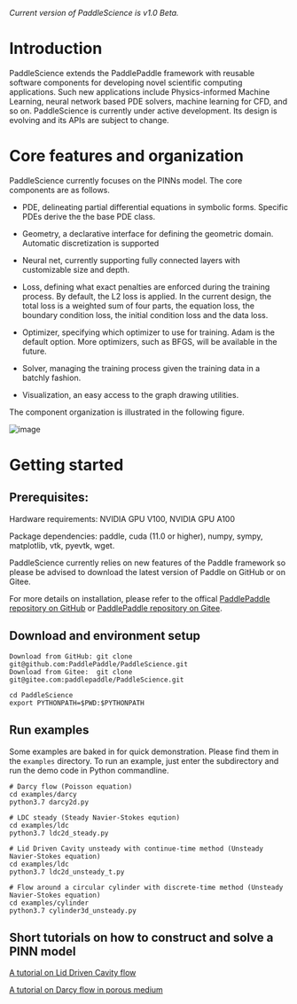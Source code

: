 *Current version of PaddleScience is v1.0 Beta.*

# Introduction
PaddleScience extends the PaddlePaddle framework with reusable
software components for developing novel scientific computing applications. Such new
applications include Physics-informed Machine Learning, neural network based PDE solvers,
machine learning for CFD, and so on. PaddleScience is currently under active development.
Its design is evolving and its APIs are subject to change.  

# Core features and organization

PaddleScience currently focuses on the PINNs model. The core components are as follows.

- PDE, delineating partial differential equations in symbolic forms. Specific PDEs derive the
    the base PDE class. 

- Geometry, a declarative interface for defining the geometric domain. Automatic
    discretization is supported 

- Neural net, currently supporting fully connected layers with customizable size and depth.

- Loss, defining what exact penalties are enforced during the training process. By default,
    the L2 loss is applied. In the current design, the total loss is a weighted sum of
    four parts, the equation loss, the boundary condition loss, the initial condition loss and the data loss.

- Optimizer, specifying which optimizer to use for training. Adam is the default option. More
    optimizers, such as BFGS, will be available in the future.

- Solver, managing the training process given the training data in a batchly fashion.

- Visualization, an easy access to the graph drawing utilities. 

The component organization is illustrated in the following figure. 

![image](./docs/source/img/pscicode.png)


# Getting started

## Prerequisites: 

Hardware requirements: NVIDIA GPU V100, NVIDIA GPU A100

Package dependencies: paddle, cuda (11.0 or higher), numpy, sympy, matplotlib, vtk, pyevtk, wget. 

PaddleScience currently relies on new features of the Paddle framework so please be advised to download the latest version of Paddle on GitHub or on Gitee. 

For more details on installation, please refer to the offical [PaddlePaddle repository on GitHub](https://github.com/PaddlePaddle/Paddle) or [PaddlePaddle repository on Gitee](https://gitee.com/paddlepaddle/Paddle).

## Download and environment setup

```
Download from GitHub: git clone git@github.com:PaddlePaddle/PaddleScience.git
Download from Gitee:  git clone git@gitee.com:paddlepaddle/PaddleScience.git

cd PaddleScience
export PYTHONPATH=$PWD:$PYTHONPATH
```

## Run examples

Some examples are baked in for quick demonstration. Please find them in the `examples` directory. To run an example, just enter the subdirectory and run the demo code in Python commandline. 

```
# Darcy flow (Poisson equation)
cd examples/darcy
python3.7 darcy2d.py

# LDC steady (Steady Navier-Stokes eqution)
cd examples/ldc
python3.7 ldc2d_steady.py

# Lid Driven Cavity unsteady with continue-time method (Unsteady Navier-Stokes equation)
cd examples/ldc
python3.7 ldc2d_unsteady_t.py

# Flow around a circular cylinder with discrete-time method (Unsteady Navier-Stokes equation)
cd examples/cylinder
python3.7 cylinder3d_unsteady.py

```

## Short tutorials on how to construct and solve a PINN model

[A tutorial on Lid Driven Cavity flow](./examples/ldc/README.md)

[A tutorial on Darcy flow in porous medium](./examples/darcy/README.md)
